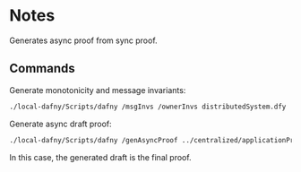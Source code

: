 # Notes

Generates async proof from sync proof.

## Commands

Generate monotonicity and message invariants:

```bash
./local-dafny/Scripts/dafny /msgInvs /ownerInvs distributedSystem.dfy
```

Generate async draft proof:

```bash
./local-dafny/Scripts/dafny /genAsyncProof ../centralized/applicationProof.dfy
```

In this case, the generated draft is the final proof.
